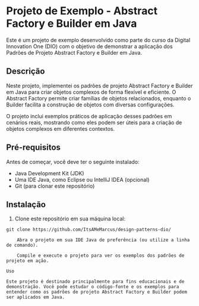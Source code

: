 # Projeto de Exemplo - Abstract Factory e Builder em Java

Este é um projeto de exemplo desenvolvido como parte do curso da Digital Innovation One (DIO) com o objetivo de demonstrar a aplicação dos Padrões de Projeto Abstract Factory e Builder em Java.

## Descrição

Neste projeto, implementei os padrões de projeto Abstract Factory e Builder em Java para criar objetos complexos de forma flexível e eficiente. O Abstract Factory permite criar famílias de objetos relacionados, enquanto o Builder facilita a construção de objetos com diversas configurações.

O projeto inclui exemplos práticos de aplicação desses padrões em cenários reais, mostrando como eles podem ser úteis para a criação de objetos complexos em diferentes contextos.

## Pré-requisitos

Antes de começar, você deve ter o seguinte instalado:

- Java Development Kit (JDK)
- Uma IDE Java, como Eclipse ou IntelliJ IDEA (opcional)
- Git (para clonar este repositório)

## Instalação

1. Clone este repositório em sua máquina local:

```shell
git clone https://github.com/ItsAMeMarcus/design-patterns-dio/

    Abra o projeto em sua IDE Java de preferência (ou utilize a linha de comando).

    Compile e execute o projeto para ver os exemplos dos padrões de projeto em ação.

Uso

Este projeto é destinado principalmente para fins educacionais e de demonstração. Você pode estudar o código-fonte e os exemplos para entender como os padrões de projeto Abstract Factory e Builder podem ser aplicados em Java.
